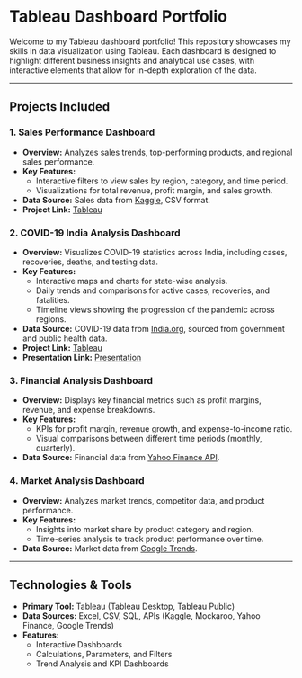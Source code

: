 # **Tableau Dashboard Portfolio**

Welcome to my Tableau dashboard portfolio! This repository showcases my skills in data visualization using Tableau. Each dashboard is designed to highlight different business insights and analytical use cases, with interactive elements that allow for in-depth exploration of the data.

---

## **Projects Included**

### 1. **Sales Performance Dashboard**
   - **Overview:** Analyzes sales trends, top-performing products, and regional sales performance.
   - **Key Features:** 
     - Interactive filters to view sales by region, category, and time period.
     - Visualizations for total revenue, profit margin, and sales growth.
   - **Data Source:** Sales data from [Kaggle](https://www.kaggle.com/), CSV format.
   - **Project Link:**  [Tableau](https://public.tableau.com/app/profile/p.lavanya/viz/superstores_16183902489350/salesbycategory2)

### 2. **COVID-19 India Analysis Dashboard**
   - **Overview:** Visualizes COVID-19 statistics across India, including cases, recoveries, deaths, and testing data.
   - **Key Features:** 
     - Interactive maps and charts for state-wise analysis.
     - Daily trends and comparisons for active cases, recoveries, and fatalities.
     - Timeline views showing the progression of the pandemic across regions.
   - **Data Source:** COVID-19 data from [India.org](https://india.org/), sourced from government and public health data.
   - **Project Link:** [Tableau](https://public.tableau.com/app/profile/p.lavanya/viz/covid19_16188533530890/DESCRIPTION)
   - **Presentation Link:** [Presentation](https://drive.google.com/file/d/1RBzirL9nGaX5SvoLpYwoaAEbTwKZp7aJ/view?usp=sharing)


### 3. **Financial Analysis Dashboard**
   - **Overview:** Displays key financial metrics such as profit margins, revenue, and expense breakdowns.
   - **Key Features:** 
     - KPIs for profit margin, revenue growth, and expense-to-income ratio.
     - Visual comparisons between different time periods (monthly, quarterly).
   - **Data Source:** Financial data from [Yahoo Finance API](https://www.yahoofinanceapi.com/).

### 4. **Market Analysis Dashboard**
   - **Overview:** Analyzes market trends, competitor data, and product performance.
   - **Key Features:** 
     - Insights into market share by product category and region.
     - Time-series analysis to track product performance over time.
   - **Data Source:** Market data from [Google Trends](https://trends.google.com/).

---

## **Technologies & Tools**

- **Primary Tool:** Tableau (Tableau Desktop, Tableau Public)
- **Data Sources:** Excel, CSV, SQL, APIs (Kaggle, Mockaroo, Yahoo Finance, Google Trends)
- **Features:**  
  - Interactive Dashboards
  - Calculations, Parameters, and Filters  
  - Trend Analysis and KPI Dashboards



